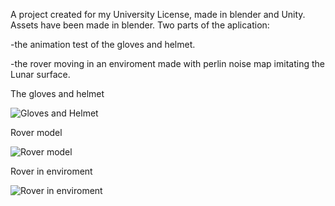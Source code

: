 A project created for my University License, made in blender and Unity. 
Assets have been made in blender.
Two parts of the aplication:

  -the animation test of the gloves and helmet.
  
  -the rover moving in an enviroment made with perlin noise map imitating the Lunar surface.

The gloves and helmet

![Gloves and Helmet](https://media.licdn.com/dms/image/v2/D4D2DAQG38ySxkv0n7Q/profile-treasury-image-shrink_800_800/profile-treasury-image-shrink_800_800/0/1722593881364?e=1731085200&v=beta&t=KTkrpoi6CPiGHtv5IEvVS6C4arGfkgYhNp697PJv88A)

Rover model

![Rover model](https://media.licdn.com/dms/image/v2/D4D2DAQHKf3ChwVih0w/profile-treasury-image-shrink_800_800/profile-treasury-image-shrink_800_800/0/1722593819321?e=1731085200&v=beta&t=uwtfG-2-fpJPhkRcU7gFM2Hl-FcgBAiB5hrtA7Ef5i0)

Rover in enviroment

![Rover in enviroment](https://media.licdn.com/dms/image/v2/D4D2DAQGe3b-hE49Wvg/profile-treasury-image-shrink_800_800/profile-treasury-image-shrink_800_800/0/1722593863227?e=1731085200&v=beta&t=qg0IOW29OL5Te8JGB6bjAIP-HdTjfaFu4KJ2VRq1Wmc)
